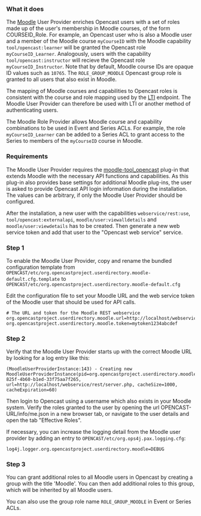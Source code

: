### What it does

The [Moodle](https://moodle.org/) User Provider enriches Opencast users with a
set of roles made up of the user's membership in Moodle courses, of the form
COURSEID_Role. For example, an Opencast user who is also a Moodle user and a
member of the Moodle course `myCourseID` with the Moodle capability
`tool/opencast:learner` will be granted the Opencast role `myCourseID_Learner`.
Analogously, users with the capability `tool/opencast:instructor` will recieve
the Opencast role `myCourseID_Instructor`. Note that by default, Moodle course
IDs are opaque ID values such as `10765`. The `ROLE_GROUP_MOODLE` Opencast group
role is granted to all users that also exist in Moodle.

The mapping of Moodle courses and capabilities to Opencast roles is consistent
with the course and role mapping used by the [LTI](../modules/ltimodule.md)
endpoint. The Moodle User Provider can therefore be used with LTI or another
method of authenticating users.

The Moodle Role Provider allows Moodle course and capability combinations to be
used in Event and Series ACLs. For example, the role `myCourseID_Learner` can be
added to a Series ACL to grant access to the Series to members of the
`myCourseID` course in Moodle.

### Requirements

The Moodle User Provider requires the
[moodle-tool_opencast](https://github.com/unirz-tu-ilmenau/moodle-tool_opencast)
plug-in that extends Moodle with the necessary API functions and capabilities.
As this plug-in also provides base settings for additional Moodle plug-ins, the
user is asked to provide Opencast API login information during the installation.
The values can be arbitrary, if only the Moodle User Provider should be
configured.

After the installation, a new user with the capabilities
`webservice/rest:use`, `tool/opencast:externalapi`, `moodle/user:viewalldetails`
and `moodle/user:viewdetails` has to be created. Then generate a new web service
token and add that user to the "Opencast web service" service.

### Step 1

To enable the Moodle User Provider, copy and rename the bundled configuration
template from
`OPENCAST/etc/org.opencastproject.userdirectory.moodle-default.cfg.template` to
`OPENCAST/etc/org.opencastproject.userdirectory.moodle-default.cfg`

Edit the configuration file to set your Moodle URL and the web service token of
the Moodle user that should be used for API calls.

```
# The URL and token for the Moodle REST webservice
org.opencastproject.userdirectory.moodle.url=http://localhost/webservice/rest/server.php
org.opencastproject.userdirectory.moodle.token=mytoken1234abcdef
```

### Step 2

Verify that the Moodle User Provider starts up with the correct Moodle URL by looking
for a log entry like this:

```
(MoodleUserProviderInstance:143) - Creating new MoodleUserProviderInstance(pid=org.opencastproject.userdirectory.moodle.378cdff4-825f-4b60-b1ed-33f75aa7f265, url=http://localhost/webservice/rest/server.php, cacheSize=1000, cacheExpiration=60)
```

Then login to Opencast using a username which also exists in your Moodle system.
Verify the roles granted to the user by opening the url
OPENCAST-URL/info/me.json in a new browser tab, or navigate to the user details
and open the tab "Effective Roles".

If necessary, you can increase the logging detail from the Moodle user provider
by adding an entry to `OPENCAST/etc/org.ops4j.pax.logging.cfg`:

```
log4j.logger.org.opencastproject.userdirectory.moodle=DEBUG
```

### Step 3

You can grant additional roles to all Moodle users in Opencast by creating a
group with the title 'Moodle'. You can then add additional roles to this group,
which will be inherited by all Moodle users.

You can also use the group role name `ROLE_GROUP_MOODLE` in Event or Series
ACLs.

